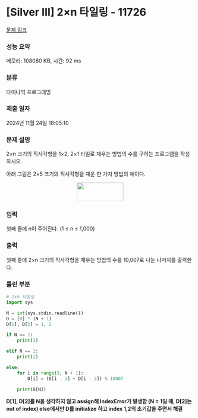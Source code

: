 # [Silver III] 2×n 타일링 - 11726 

[문제 링크](https://www.acmicpc.net/problem/11726) 

### 성능 요약

메모리: 108080 KB, 시간: 92 ms

### 분류

다이나믹 프로그래밍

### 제출 일자

2024년 11월 24일 18:05:10

### 문제 설명

<p>2×n 크기의 직사각형을 1×2, 2×1 타일로 채우는 방법의 수를 구하는 프로그램을 작성하시오.</p>

<p>아래 그림은 2×5 크기의 직사각형을 채운 한 가지 방법의 예이다.</p>

<p style="text-align: center;"><img alt="" src="https://onlinejudgeimages.s3-ap-northeast-1.amazonaws.com/problem/11726/1.png" style="height:50px; width:125px"></p>

### 입력 

 <p>첫째 줄에 n이 주어진다. (1 ≤ n ≤ 1,000)</p>

### 출력 

 <p>첫째 줄에 2×n 크기의 직사각형을 채우는 방법의 수를 10,007로 나눈 나머지를 출력한다.</p>


### 틀린 부분 
~~~python
# 2xn 타일링
import sys

N = int(sys.stdin.readline())
D = [0] * (N + 1)
D[1], D[2] = 1, 2

if N == 1:
    print(1)

elif N == 2:
    print(2)

else:
    for i in range(3, N + 1):
        D[i] = (D[i - 1] + D[i - 2]) % 10007

    print(D[N])
~~~
**D[1], D[2]를 N을 생각하지 않고 assign해 IndexError가 발생함 (N = 1일 때, D[2]는 out of index) else에서만 D를 initialize 하고 index 1,2의 초기값을 주면서 해결**
